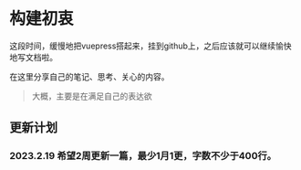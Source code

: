# 构建初衷

这段时间，缓慢地把vuepress搭起来，挂到github上，之后应该就可以继续愉快地写文档啦。

在这里分享自己的笔记、思考、关心的内容。

> 大概，主要是在满足自己的表达欲

## 更新计划

### 2023.2.19 希望2周更新一篇，最少1月1更，字数不少于400行。
